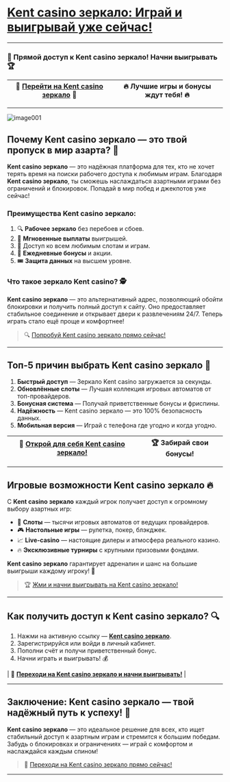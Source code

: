 # [Kent casino зеркало: Играй и выигрывай уже сейчас!](https://brandplay.link/tj7BwCb4) 

---

### 🎉 Прямой доступ к Kent casino зеркало! Начни выигрывать 🏆

| 🎉 [Перейти на Kent casino зеркало](https://brandplay.link/tj7BwCb4) 🏀 | 🔥 Лучшие игры и бонусы ждут тебя! 🔥 |
|---|---|

---
![image001](https://github.com/user-attachments/assets/b0a5cd3b-331e-4404-b67d-4707ab512005)

## Почему Kent casino зеркало — это твой пропуск в мир азарта? 🌟

**Kent casino зеркало** — это надёжная платформа для тех, кто не хочет терять время на поиски рабочего доступа к любимым играм. Благодаря **Kent casino зеркало**, ты сможешь наслаждаться азартными играми без ограничений и блокировок. Попадай в мир побед и джекпотов уже сейчас! 

### Преимущества Kent casino зеркало: 
1. 🔍 **Рабочее зеркало** без перебоев и сбоев.
2. 💸 **Мгновенные выплаты** выигрышей.
3. 🌟 Доступ ко всем любимым слотам и играм.
4. 📅 **Ежедневные бонусы** и акции.
5. 🎟️ **Защита данных** на высшем уровне.

### Что такое зеркало Kent casino? 🕵️

**Kent casino зеркало** — это альтернативный адрес, позволяющий обойти блокировки и получить полный доступ к сайту. Оно предоставляет стабильное соединение и открывает двери к развлечениям 24/7. Теперь играть стало ещё проще и комфортнее! 

> 🔍 [Попробуй Kent casino зеркало прямо сейчас!](https://brandplay.link/tj7BwCb4)

---

## Топ-5 причин выбрать Kent casino зеркало 🎉

1. **Быстрый доступ** — Зеркало Kent casino загружается за секунды.
2. **Обновлённые слоты** — Лучшая коллекция игровых автоматов от топ-провайдеров.
3. **Бонусная система** — Получай приветственные бонусы и фриспины.
4. **Надёжность** — Kent casino зеркало — это 100% безопасность данных.
5. **Мобильная версия** — Играй с телефона где угодно и когда угодно.

| 🎉 [Открой для себя Kent casino зеркало!](https://brandplay.link/tj7BwCb4) | 🏆 Забирай свои бонусы! |
|---|---|

---

## Игровые возможности Kent casino зеркало 🔥

С **Kent casino зеркало** каждый игрок получает доступ к огромному выбору азартных игр:

- 🎰 **Слоты** — тысячи игровых автоматов от ведущих провайдеров.
- 🎮 **Настольные игры** — рулетка, покер, блэкджек.
- 📈 **Live-casino** — настоящие дилеры и атмосфера реального казино.
- 🔥 **Эксклюзивные турниры** с крупными призовыми фондами.

**Kent casino зеркало** гарантирует адреналин и шанс на большие выигрыши каждому игроку! 🏀

> 🏆 [Жми и начни выигрывать на Kent casino зеркало!](https://brandplay.link/tj7BwCb4)

---

## Как получить доступ к Kent casino зеркало? 🔍

1. Нажми на активную ссылку — **[Kent casino зеркало](https://brandplay.link/tj7BwCb4)**.
2. Зарегистрируйся или войди в личный кабинет.
3. Пополни счёт и получи приветственный бонус. 
4. Начни играть и выигрывать! 💰

| 🔎 **[Переходи на Kent casino зеркало и начни выигрывать!](https://brandplay.link/tj7BwCb4)** |

---

## Заключение: Kent casino зеркало — твой надёжный путь к успеху! 🌟

**Kent casino зеркало** — это идеальное решение для всех, кто ищет стабильный доступ к азартным играм и стремится к большим победам. Забудь о блокировках и ограничениях — играй с комфортом и наслаждайся каждым спином!

> 🎉 [Переходи на Kent casino зеркало прямо сейчас!](https://brandplay.link/tj7BwCb4)

---

